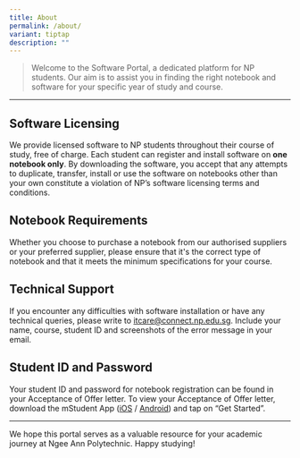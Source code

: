 ```yaml
---
title: About
permalink: /about/
variant: tiptap
description: ""
---
```

<blockquote>
<p>Welcome to the Software Portal, a dedicated platform for NP students.
Our aim is to assist you in finding the right notebook and software for
your specific year of study and course.</p>
</blockquote>
<hr>
<h2>Software Licensing</h2>
<p>We provide licensed software to NP students throughout their course of
study, free of charge. Each student can register and install software on <strong>one notebook only</strong>.
By downloading the software, you accept that any attempts to duplicate,
transfer, install or use the software on notebooks other than your own
constitute a violation of NP’s software licensing terms and conditions.</p>
<h2>Notebook Requirements</h2>
<p>Whether you choose to purchase a notebook from our authorised suppliers
or your preferred supplier, please ensure that it's the correct type of
notebook and that it meets the minimum specifications for your course.</p>
<h2>Technical Support</h2>
<p>If you encounter any difficulties with software installation or have any
technical queries, please write to <a href="mailto:itcare@connect.np.edu.sg" rel="noopener noreferrer nofollow" target="_blank">itcare@connect.np.edu.sg</a>.&nbsp;Include
your name, course, student ID and screenshots of the error message in your
email.</p>
<h2>Student ID and Password</h2>
<p>Your student ID and password for notebook registration can be found in
your Acceptance of Offer letter. To view your Acceptance of Offer letter,
download the mStudent App (<a href="https://apps.apple.com/sg/app/mstudent/id1065511743" rel="noopener noreferrer nofollow" target="_blank">iOS</a> / <a href="https://play.google.com/store/apps/details?id=sg.edu.np.student" rel="noopener noreferrer nofollow" target="_blank">Android</a>)
and tap on “Get Started”.</p>
<p></p>
<hr>
<p>We hope this portal serves as a valuable resource for your academic journey
at Ngee Ann Polytechnic. Happy studying!</p>
<p></p>